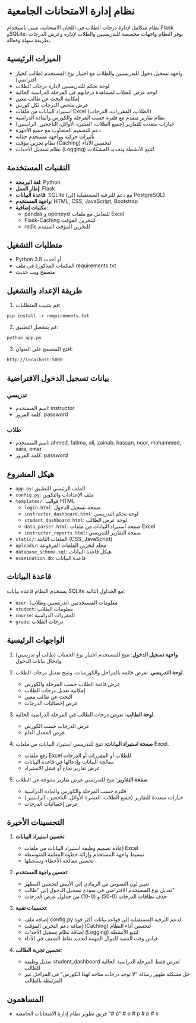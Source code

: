 # نظام إدارة الامتحانات الجامعية

نظام متكامل لإدارة درجات الطلاب في اللجان الامتحانية، مبني باستخدام Flask وSQLite. يوفر النظام واجهات مخصصة للتدريسيين والطلاب لإدارة وعرض الدرجات بطريقة سهلة وفعالة.

## الميزات الرئيسية

- واجهة تسجيل دخول للتدريسيين والطلاب مع اختيار نوع المستخدم (طالب كخيار افتراضي)
- لوحة تحكم للتدريسيين لإدارة درجات الطلاب
- لوحة عرض للطلاب لمشاهدة درجاتهم في المرحلة الدراسية الحالية
- إمكانية البحث عن طالب معين
- عرض ملخص الدرجات لكل كورس
- استيراد البيانات من ملفات Excel (الطلاب، المقررات، الدرجات)
- نظام تقارير متقدم مع فلترة حسب المرحلة والكورس والمادة الدراسية
- خيارات متعددة للتقارير (جميع الطلاب، العشرة الأوائل، الناجحين، الراسبين)
- دعم للتصميم المتجاوب مع جميع الأجهزة
- تأثيرات حركية وواجهة مستخدم جذابة
- نظام تخزين مؤقت (Caching) لتحسين الأداء
- نظام تسجيل الأحداث (Logging) لتتبع الأنشطة وتحديد المشكلات

## التقنيات المستخدمة

- **لغة البرمجة**: Python
- **إطار العمل**: Flask
- **قاعدة البيانات**: SQLite (مع دعم للترقية المستقبلية إلى PostgreSQL)
- **واجهة المستخدم**: HTML, CSS, JavaScript, Bootstrap
- **مكتبات إضافية**: 
  - pandas و openpyxl للتعامل مع ملفات Excel
  - Flask-Caching للتخزين المؤقت
  - redis للتخزين المؤقت المتقدم

## متطلبات التشغيل

- Python 3.8 أو أحدث
- المكتبات المذكورة في ملف requirements.txt
- متصفح ويب حديث

## طريقة الإعداد والتشغيل

1. قم بتثبيت المتطلبات:

```
pip install -r requirements.txt
```

2. قم بتشغيل التطبيق:

```
python app.py
```

3. افتح المتصفح على العنوان:

```
http://localhost:5000
```

## بيانات تسجيل الدخول الافتراضية

### تدريسي
- اسم المستخدم: instructor
- كلمة المرور: password

### طلاب
- اسم المستخدم: ahmed, fatima, ali, zainab, hassan, noor, mohammed, sara, omar
- كلمة المرور: password

## هيكل المشروع

- `app.py`: الملف الرئيسي للتطبيق
- `config.py`: ملف الإعدادات والتكوين
- `templates/`: قوالب HTML
  - `login.html`: صفحة تسجيل الدخول
  - `instructor_dashboard.html`: لوحة تحكم التدريسي
  - `student_dashboard.html`: لوحة عرض الطالب
  - `data_parser.html`: صفحة استيراد البيانات من ملفات Excel
  - `instructor_reports.html`: صفحة التقارير للتدريسي
- `static/`: الملفات الثابتة (CSS, JavaScript)
- `uploads/`: مجلد لتخزين الملفات المرفوعة
- `database_schema.sql`: هيكل قاعدة البيانات
- `examination.db`: قاعدة البيانات

## قاعدة البيانات

يستخدم النظام قاعدة بيانات SQLite مع الجداول التالية:
- `user`: معلومات المستخدمين (تدريسيين وطلاب)
- `student`: معلومات الطلاب
- `course`: المقررات الدراسية
- `grade`: درجات الطلاب

## الواجهات الرئيسية

1. **واجهة تسجيل الدخول**: تتيح للمستخدم اختيار نوع الحساب (طالب أو تدريسي) وإدخال بيانات الدخول.

2. **لوحة التدريسي**: تعرض قائمة بالمراحل والكورسات، وتتيح تعديل درجات الطلاب.
   - عرض قائمة الطلاب حسب المرحلة والكورس
   - إمكانية تعديل درجات الطلاب
   - البحث عن طالب معين
   - عرض إحصائيات الدرجات

3. **لوحة الطالب**: تعرض درجات الطالب في المرحلة الدراسية الحالية.
   - عرض الدرجات حسب الكورس
   - عرض المعدل العام

4. **صفحة استيراد البيانات**: تتيح للتدريسي استيراد البيانات من ملفات Excel.
   - رفع ملفات Excel للطلاب أو المقررات أو الدرجات
   - معالجة البيانات وإدخالها في قاعدة البيانات
   - عرض تقارير نجاح أو فشل الاستيراد

5. **صفحة التقارير**: تتيح للتدريسي عرض تقارير متنوعة عن الطلاب.
   - فلترة حسب المرحلة والكورس والمادة الدراسية
   - خيارات متعددة للتقارير (جميع الطلاب، العشرة الأوائل، الناجحين، الراسبين)
   - عرض إحصائيات الدرجات

## التحسينات الأخيرة

1. **تحسين استيراد البيانات**:
   - إعادة تصميم وظيفة استيراد البيانات من ملفات Excel
   - تبسيط واجهة المستخدم وإزالة خطوة المعاينة المتوسطة
   - تحسين معالجة الأخطاء وتسجيلها

2. **تحسين واجهة المستخدم**:
   - تغيير لون النصوص من الرمادي إلى الأبيض لتحسين المظهر
   - تعديل نوع المستخدم الافتراضي في نموذج تسجيل الدخول إلى "طالب"
   - حذف نطاقات الدرجات (0-50) و (0-10) من جداول عرض الدرجات

3. **تحسينات تقنية**:
   - إضافة ملف config.py لدعم الترقية المستقبلية إلى قواعد بيانات أكثر قوة
   - إضافة دعم التخزين المؤقت (Caching) لتحسين أداء النظام
   - إضافة نظام تسجيل الأحداث (Logging) لتتبع الأنشطة
   - قياس وقت التنفيذ للدوال المهمة لتحديد نقاط الضعف في الأداء

4. **تحسين تجربة الطالب**:
   - تعديل وظيفة student_dashboard لعرض فقط المرحلة الدراسية الحالية للطالب
   - حل مشكلة ظهور رسالة "لا توجد درجات متاحة لهذا الكورس" في المراحل غير المرتبطة بالطالب

## المساهمون

- فريق تطوير نظام إدارة الامتحانات الجامعية
"# p" 
#   p  
 #   p  
 #   p  
 #   s  
 